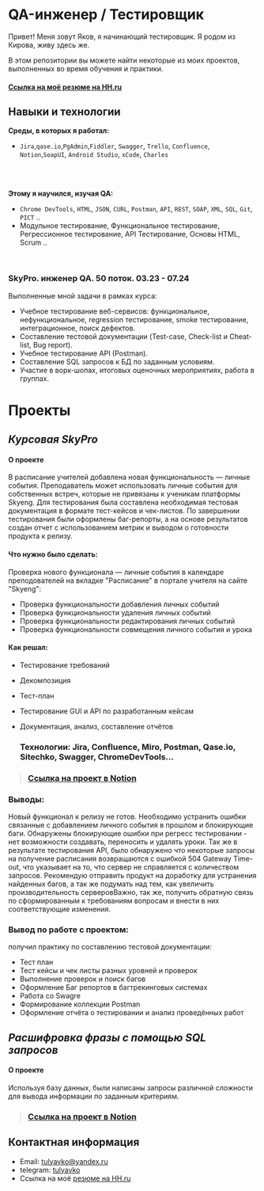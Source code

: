 # QA-инженер / Тестировщик



Привет! Меня зовут Яков, я начинающий тестировщик. Я родом из Кирова, живу здесь же. <br>

В этом репозитории вы можете найти некоторые из моих проектов, выполненных во время обучения и практики.
<br>

 #### <a href='https://kirov.hh.ru/applicant/resumes/view?resume=67e65fd0ff0c874d9b0039ed1f51446d71436e'>Ссылка на моё резюме на HH.ru</a> 




## Навыки и технологии
**Среды, в которых я работал:** <br>
* ``Jira``,``qase.io``,``PgAdmin``,``Fiddler``, ``Swagger``, ``Trello``, ``Confluence``, ``Notion``,``SoapUI``, ``Android Studio``, ``xCode``, ``Charles``
<br>
<br>

**Этому я научился, изучая QA:** <br>
* ``Chrome DevTools``, ``HTML``, ``JSON``, ``CURL``, ``Postman``, ``API``, ``REST``, ``SOAP``, ``XML``, ``SQL``, ``Git``, ``PICT`` ..
* Модульное тестирование, Функциональное тестирование, Регрессионное тестирование, API Тестирование, Основы HTML, Scrum ..
<br>

### SkyPro. инженер QA. 50 поток. 03.23 - 07.24

Выполненные мной задачи в рамках курса:
* Учебное тестирование веб-сервисов: функциональное, нефункциональное, regression тестирование,
smoke тестирование, интеграционное, поиск дефектов.
* Составление тестовой документации (Test-case, Check-list и Cheat-list, Bug report).
* Учебное тестирование API (Postman).
* Составление SQL запросов к БД по заданным условиям.
* Участие в ворк-шопах, итоговых оценочных мероприятиях, работа в группах.

  
# Проекты
## ***Курсовая SkyPro***
#### О проекте

В расписание учителей добавлена новая функциональность — личные события. Преподаватель может использовать личные события для собственных встреч, которые не привязаны к ученикам платформы Skyeng. 
Для тестирования была составлена необходимая тестовая документация в формате тест-кейсов и чек-листов. По завершении тестирования были оформлены баг-репорты, а на основе результатов создан отчет 
с использованием метрик и выводом о готовности продукта к релизу.

#### Что нужно было сделать:
Проверка нового функционала — личные события в календаре преподователей на вкладке "Расписание" в портале учителя на сайте "Skyeng":
 - Проверка функциональности добавления личных событий
 - Проверка функциональности удаления личных событий
 - Проверка функциональности редактирования личных событий
 - Проверка функциональности совмещения личного события и урока

 #### Как решал:
 - Тестирование требований
 - Декомпозиция
 - Тест-план
 - Тестирование GUI и API по разработанным кейсам
 - Документация, анализ, составление отчётов

   ### Технологии: Jira, Confluence, Miro, Postman, Qase.io, Sitechko, Swagger, ChromeDevTools...
> ###  <a href='https://magnificent-butter-c06.notion.site/b4dfbb54f8e14f4a9aba20265c300b4a?pvs=4'>Ссылка на проект в Notion</a> 
### Выводы:
Новый функционал к релизу не готов. Необходимо устранить ошибки связанные с добавлением личного события в прошлом и блокирующие баги. Обнаружены блокирующие ошибки при регресс тестировании - нет возможности создавать, переносить и удалять уроки. Так же в результате тестирования API, было обнаружено что некоторые запросы на получение расписания возвращаются с ошибкой 504 Gateway Time-out, что указывает на то, что сервер не справляется с количеством запросов. Рекомендую отправить продукт на доработку для устранения найденных багов, а так же подумать над тем, как увеличить производительность серверовВажно, так же, получить обратную связь по сформированным к требованиям вопросам и внести в них соответствующие изменения.
   
   ### Вывод по работе с проектом:

получил практику по составлению тестовой документации:

* Тест план
* Тест кейсы и чек листы разных уровней и проверок
* Выполнение проверок и поиск багов
* Оформление Баг репортов в багтрекинговых системах
* Работа со Swagre
* Формирование коллекции Postman
* Оформление отчёта о тестировании и анализ проведённых работ


## ***Расшифровка фразы с помощью SQL запросов*** 
#### О проекте 
Используя базу данных, были написаны запросы различной сложности для вывода информации по заданным критериям.
> ###  <a href='https://magnificent-butter-c06.notion.site/SQL-b3520f489b4c41989ff85587bdbf3dad?pvs=4'>Ссылка на проект в Notion</a>  


## Контактная информация
- Email: <a href="mailto:tulyavko@yandex.ru">tulyavko@yandex.ru</a>
- telegram: <a href='https://t.me/tulyavko'>tulyavko</a>
- Ссылка на моё <a href='https://kirov.hh.ru/applicant/resumes/view?resume=67e65fd0ff0c874d9b0039ed1f51446d71436e'> резюме на HH.ru</a> 
